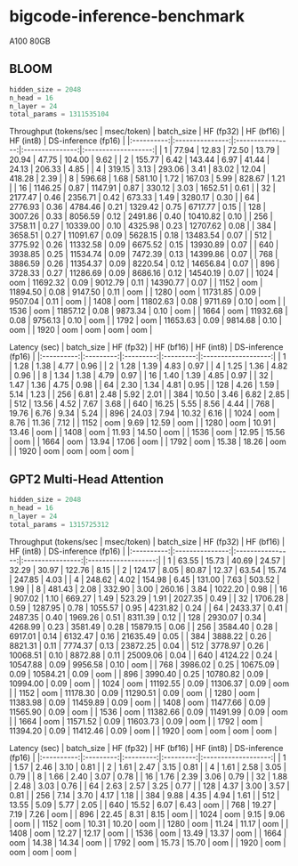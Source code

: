 # bigcode-inference-benchmark
A100 80GB

## BLOOM
```python
hidden_size = 2048
n_head = 16
n_layer = 24
total_params = 1311535104
```

Throughput (tokens/sec | msec/token)
| batch_size |    HF (fp32)    |    HF (bf16)     |    HF (int8)    | DS-inference (fp16) |
|:----------:|:---------------:|:----------------:|:---------------:|:-------------------:|
| 1          | 77.94 \| 12.83  | 72.50 \| 13.79   | 20.94 \| 47.75  | 104.00 \| 9.62      |
| 2          | 155.77 \| 6.42  | 143.44 \| 6.97   | 41.44 \| 24.13  | 206.33 \| 4.85      |
| 4          | 319.15 \| 3.13  | 293.06 \| 3.41   | 83.02 \| 12.04  | 418.28 \| 2.39      |
| 8          | 596.68 \| 1.68  | 581.10 \| 1.72   | 167.03 \| 5.99  | 828.67 \| 1.21      |
| 16         | 1146.25 \| 0.87 | 1147.91 \| 0.87  | 330.12 \| 3.03  | 1652.51 \| 0.61     |
| 32         | 2177.47 \| 0.46 | 2356.71 \| 0.42  | 673.33 \| 1.49  | 3280.17 \| 0.30     |
| 64         | 2776.93 \| 0.36 | 4784.46 \| 0.21  | 1329.42 \| 0.75 | 6717.77 \| 0.15     |
| 128        | 3007.26 \| 0.33 | 8056.59 \| 0.12  | 2491.86 \| 0.40 | 10410.82 \| 0.10    |
| 256        | 3758.11 \| 0.27 | 10339.00 \| 0.10 | 4325.98 \| 0.23 | 12707.62 \| 0.08    |
| 384        | 3658.51 \| 0.27 | 11091.67 \| 0.09 | 5628.15 \| 0.18 | 13483.54 \| 0.07    |
| 512        | 3775.92 \| 0.26 | 11332.58 \| 0.09 | 6675.52 \| 0.15 | 13930.89 \| 0.07    |
| 640        | 3938.85 \| 0.25 | 11534.74 \| 0.09 | 7472.39 \| 0.13 | 14399.86 \| 0.07    |
| 768        | 3886.59 \| 0.26 | 11354.37 \| 0.09 | 8220.54 \| 0.12 | 14656.84 \| 0.07    |
| 896        | 3728.33 \| 0.27 | 11286.69 \| 0.09 | 8686.16 \| 0.12 | 14540.19 \| 0.07    |
| 1024       | oom             | 11692.32 \| 0.09 | 9012.79 \| 0.11 | 14390.77 \| 0.07    |
| 1152       | oom             | 11894.50 \| 0.08 | 9147.50 \| 0.11 | oom                 |
| 1280       | oom             | 11731.85 \| 0.09 | 9507.04 \| 0.11 | oom                 |
| 1408       | oom             | 11802.63 \| 0.08 | 9711.69 \| 0.10 | oom                 |
| 1536       | oom             | 11857.12 \| 0.08 | 9873.34 \| 0.10 | oom                 |
| 1664       | oom             | 11932.68 \| 0.08 | 9756.13 \| 0.10 | oom                 |
| 1792       | oom             | 11653.63 \| 0.09 | 9814.68 \| 0.10 | oom                 |
| 1920       | oom             | oom              | oom             | oom                 |

Latency (sec)
| batch_size | HF (fp32) | HF (bf16) | HF (int8) | DS-inference (fp16) |
|:----------:|:---------:|:---------:|:---------:|:-------------------:|
| 1          | 1.28      | 1.38      | 4.77      | 0.96                |
| 2          | 1.28      | 1.39      | 4.83      | 0.97                |
| 4          | 1.25      | 1.36      | 4.82      | 0.96                |
| 8          | 1.34      | 1.38      | 4.79      | 0.97                |
| 16         | 1.40      | 1.39      | 4.85      | 0.97                |
| 32         | 1.47      | 1.36      | 4.75      | 0.98                |
| 64         | 2.30      | 1.34      | 4.81      | 0.95                |
| 128        | 4.26      | 1.59      | 5.14      | 1.23                |
| 256        | 6.81      | 2.48      | 5.92      | 2.01                |
| 384        | 10.50     | 3.46      | 6.82      | 2.85                |
| 512        | 13.56     | 4.52      | 7.67      | 3.68                |
| 640        | 16.25     | 5.55      | 8.56      | 4.44                |
| 768        | 19.76     | 6.76      | 9.34      | 5.24                |
| 896        | 24.03     | 7.94      | 10.32     | 6.16                |
| 1024       | oom       | 8.76      | 11.36     | 7.12                |
| 1152       | oom       | 9.69      | 12.59     | oom                 |
| 1280       | oom       | 10.91     | 13.46     | oom                 |
| 1408       | oom       | 11.93     | 14.50     | oom                 |
| 1536       | oom       | 12.95     | 15.56     | oom                 |
| 1664       | oom       | 13.94     | 17.06     | oom                 |
| 1792       | oom       | 15.38     | 18.26     | oom                 |
| 1920       | oom       | oom       | oom       | oom                 |

## GPT2 Multi-Head Attention
```python
hidden_size = 2048
n_head = 16
n_layer = 24
total_params = 1315725312
```

Throughput (tokens/sec | msec/token)
| batch_size |    HF (fp32)    |    HF (bf16)     |    HF (int8)     | DS-inference (fp16) |
|:----------:|:---------------:|:----------------:|:----------------:|:-------------------:|
| 1          | 63.55 \| 15.73  | 40.69 \| 24.57   | 32.29 \| 30.97   | 122.76 \| 8.15      |
| 2          | 124.17 \| 8.05  | 80.87 \| 12.37   | 63.54 \| 15.74   | 247.85 \| 4.03      |
| 4          | 248.62 \| 4.02  | 154.98 \| 6.45   | 131.00 \| 7.63   | 503.52 \| 1.99      |
| 8          | 481.43 \| 2.08  | 332.90 \| 3.00   | 260.16 \| 3.84   | 1022.20 \| 0.98     |
| 16         | 907.02 \| 1.10  | 669.27 \| 1.49   | 523.29 \| 1.91   | 2027.35 \| 0.49     |
| 32         | 1706.28 \| 0.59 | 1287.95 \| 0.78  | 1055.57 \| 0.95  | 4231.82 \| 0.24     |
| 64         | 2433.37 \| 0.41 | 2487.35 \| 0.40  | 1969.26 \| 0.51  | 8311.39 \| 0.12     |
| 128        | 2930.07 \| 0.34 | 4268.99 \| 0.23  | 3581.49 \| 0.28  | 15879.15 \| 0.06    |
| 256        | 3584.40 \| 0.28 | 6917.01 \| 0.14  | 6132.47 \| 0.16  | 21635.49 \| 0.05    |
| 384        | 3888.22 \| 0.26 | 8821.31 \| 0.11  | 7774.37 \| 0.13  | 23872.25 \| 0.04    |
| 512        | 3778.97 \| 0.26 | 10068.51 \| 0.10 | 8872.88 \| 0.11  | 25009.06 \| 0.04    |
| 640        | 4124.22 \| 0.24 | 10547.88 \| 0.09 | 9956.58 \| 0.10  | oom                 |
| 768        | 3986.02 \| 0.25 | 10675.09 \| 0.09 | 10584.21 \| 0.09 | oom                 |
| 896        | 3990.40 \| 0.25 | 10780.82 \| 0.09 | 10994.00 \| 0.09 | oom                 |
| 1024       | oom             | 11192.55 \| 0.09 | 11306.37 \| 0.09 | oom                 |
| 1152       | oom             | 11178.30 \| 0.09 | 11290.51 \| 0.09 | oom                 |
| 1280       | oom             | 11383.98 \| 0.09 | 11459.89 \| 0.09 | oom                 |
| 1408       | oom             | 11477.66 \| 0.09 | 11565.90 \| 0.09 | oom                 |
| 1536       | oom             | 11382.66 \| 0.09 | 11491.99 \| 0.09 | oom                 |
| 1664       | oom             | 11571.52 \| 0.09 | 11603.73 \| 0.09 | oom                 |
| 1792       | oom             | 11394.20 \| 0.09 | 11412.46 \| 0.09 | oom                 |
| 1920       | oom             | oom              | oom              | oom                 |

Latency (sec)
| batch_size | HF (fp32) | HF (bf16) | HF (int8) | DS-inference (fp16) |
|:----------:|:---------:|:---------:|:---------:|:-------------------:|
| 1          | 1.57      | 2.46      | 3.10      | 0.81                |
| 2          | 1.61      | 2.47      | 3.15      | 0.81                |
| 4          | 1.61      | 2.58      | 3.05      | 0.79                |
| 8          | 1.66      | 2.40      | 3.07      | 0.78                |
| 16         | 1.76      | 2.39      | 3.06      | 0.79                |
| 32         | 1.88      | 2.48      | 3.03      | 0.76                |
| 64         | 2.63      | 2.57      | 3.25      | 0.77                |
| 128        | 4.37      | 3.00      | 3.57      | 0.81                |
| 256        | 7.14      | 3.70      | 4.17      | 1.18                |
| 384        | 9.88      | 4.35      | 4.94      | 1.61                |
| 512        | 13.55     | 5.09      | 5.77      | 2.05                |
| 640        | 15.52     | 6.07      | 6.43      | oom                 |
| 768        | 19.27     | 7.19      | 7.26      | oom                 |
| 896        | 22.45     | 8.31      | 8.15      | oom                 |
| 1024       | oom       | 9.15      | 9.06      | oom                 |
| 1152       | oom       | 10.31     | 10.20     | oom                 |
| 1280       | oom       | 11.24     | 11.17     | oom                 |
| 1408       | oom       | 12.27     | 12.17     | oom                 |
| 1536       | oom       | 13.49     | 13.37     | oom                 |
| 1664       | oom       | 14.38     | 14.34     | oom                 |
| 1792       | oom       | 15.73     | 15.70     | oom                 |
| 1920       | oom       | oom       | oom       | oom                 |
